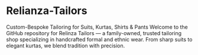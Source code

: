 # Relianza-Tailors
Custom-Bespoke Tailoring for Suits, Kurtas, Shirts &amp; Pants 
Welcome to the GitHub repository for Relinza Tailors — a family-owned, trusted tailoring shop specializing in handcrafted formal and ethnic wear. From sharp suits to elegant kurtas, we blend tradition with precision.
